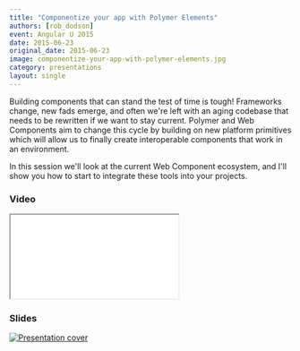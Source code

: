 ```yaml
---
title: "Componentize your app with Polymer Elements"
authors: [rob_dodson]
event: Angular U 2015
date: 2015-06-23
original_date: 2015-06-23
image: componentize-your-app-with-polymer-elements.jpg
category: presentations
layout: single
---
```


Building components that can stand the test of time is tough! Frameworks change, new fads emerge, and often we're left
with an aging codebase that needs to be rewritten if we want to stay current. Polymer and Web Components aim to change
this cycle by building on new platform primitives which will allow us to finally create interoperable components that
work in an environment.

<!-- Excerpt -->

<p>
  In this session we'll look at the current Web Component ecosystem, and I'll show you how to start to integrate these
  tools into your projects.
</p>

### Video

<div class="iframe-wrap">
    <iframe src="//www.youtube.com/embed/7WgEuNZCCHk" itemprop="video"></iframe>
</div>

### Slides

<a href="https://speakerdeck.com/robdodson/componentize-your-app-with-polymer" target="_blank">
  <img src="../../img/stories/componentize-your-app-with-polymer-elements-cover.jpg" alt="Presentation cover">
</a>
